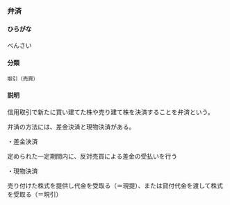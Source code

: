 <div style="display:none;">

## [あ行](securities-terms?id=あ行)
## [か行](securities-terms?id=か行)
## [さ行](securities-terms?id=さ行)
## [た行](securities-terms?id=た行)
## [な行](securities-terms?id=な行)
## [は行](securities-terms?id=は行)

</div>

### 弁済

#### ひらがな

べんさい

#### 分類

`取引（売買）`

#### 説明

信用取引で新たに買い建てた株や売り建て株を決済することを弁済という。
弁済の方法には、差金決済と現物決済がある。
 
・差金決済
定められた一定期間内に、反対売買による差金の受払いを行う 
・現物決済
売り付けた株式を提供し代金を受取る（＝現提）、または貸付代金を渡して株式を受取る（＝現引）

<div style="display:none;">

## [ま行](securities-terms?id=ま行)
## [や行](securities-terms?id=や行)
## [ら行](securities-terms?id=ら行)
## [わ行](securities-terms?id=わ行)
## [英数字・記号](securities-terms?id=英数字・記号)

</div>

